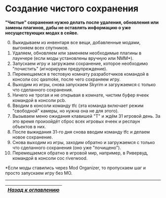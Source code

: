 # Создание чистого сохранения

**"Чистые" сохранения нужно делать после удаления, обновления или замены плагинов, дабы не оставлять информацию о уже несуществующих модах в сейве.**
     
0) Выкидываем из инвентаря все вещи, добавленные модами, выгоняем всех спутников.
1) Удаляем, обновляем или заменяем необходимые плагины в лаунчере (если моды установлены вручную или NMM*).
2) Запускаем игру и загружаем сохранение, которое необходимо "почистить" (игнорируем предупреждение).
3) Перемещаемся в тестовую комнату разработчиков командой в консоли coc qasmoke, после чего сохраняем игру.
4) Выходим из игры, снова запускаем Skyrim и загружаемся с только что сделанного сохранения.
5) Ничего не трогая и не открывая в комнате, чистим буфер ячеек командой в консоли pcb.
6) Вводим в консоли команду tfc (эта команда включает режим "свободной" камеры, но нужна она не для этого).
7) Вызываем меню ожидания клавишей "T" и ждём 31 игровой день. За это время произойдёт сброс всех игровых ячеек и респаун объектов в них.
8) После выжидания 31-го дня снова вводим команду tfc и делаем новое сохранение.
9) Снова выходим из игры, заходим обратно и загружаемся с только что сделанного сохранения (оно уже "почищено").
10) Перемещаемся обратно в игровой мир, например, в Ривервуд, командой в консоли coc riverwood.
     
*Если моды ставились через Mod Organizer, то пропускаем шаг и просто запускаем игру без MO.

------

|[*Назад к оглавлению*](../01_Оглавление.md)|
|:---:|

